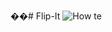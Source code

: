 ��#   F l i p - I t 
 
![How te](https://user-images.githubusercontent.com/103362444/190579186-62a6937c-3e61-4ec1-9240-b56c56468da8.jpg)
